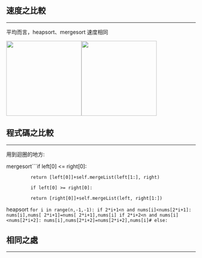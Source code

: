 ## 速度之比較
-------------------------
平均而言，heapsort、mergesort 速度相同


<img src="https://github.com/weberliao/Data-structure-and-Algorithm/blob/README.md/TIME.png" height='200' weight='150'><img src="https://github.com/weberliao/Data-structure-and-Algorithm/blob/README.md/123.png" height='200' weight='150'>


## 程式碼之比較
-------------------------
用到迴圈的地方:

mergesort```if left[0] <= right[0]:

             return [left[0]]+self.mergeList(left[1:], right)
             
             if left[0] >= right[0]: 
         
             return [right[0]]+self.mergeList(left, right[1:])
heapsort
             ```for i in range(n,-1,-1):
            if 2*i+1<n and nums[i]<nums[2*i+1]:
                nums[i],nums[ 2*i+1]=nums[ 2*i+1],nums[i]
            if 2*i+2<n and nums[i]<nums[2*i+2]:
                nums[i],nums[2*i+2]=nums[2*i+2],nums[i]#
            else:```

## 相同之處
---------------------------


